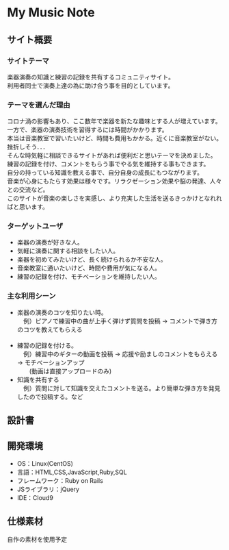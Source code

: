 # My Music Note

## サイト概要
### サイトテーマ
 楽器演奏の知識と練習の記録を共有するコミュニティサイト。  
 利用者同士で演奏上達の為に助け合う事を目的としています。

### テーマを選んだ理由
 コロナ渦の影響もあり、ここ数年で楽器を新たな趣味とする人が増えています。  
 一方で、楽器の演奏技術を習得するには時間がかかります。  
 本当は音楽教室で習いたいけど、時間も費用もかかる。近くに音楽教室がない。挫折しそう．．．  
 そんな時気軽に相談できるサイトがあれば便利だと思いテーマを決めました。  
 練習の記録を付け、コメントをもらう事でやる気を維持する事もできます。  
 自分の持っている知識を教える事で、自分自身の成長にもつながります。  
 音楽が心身にもたらす効果は様々です。リラクゼーション効果や脳の発達、人々との交流など。  
 このサイトが音楽の楽しさを実感し、より充実した生活を送るきっかけとなれればと思います。  

### ターゲットユーザ
- 楽器の演奏が好きな人。  
- 気軽に演奏に関する相談をしたい人。  
- 楽器を初めてみたいけど、長く続けられるか不安な人。  
- 音楽教室に通いたいけど、時間や費用が気になる人。  
- 練習の記録を付け、モチベーションを維持したい人。  

### 主な利用シーン
- 楽器の演奏のコツを知りたい時。  
  &emsp;例）ピアノで練習中の曲が上手く弾けず質問を投稿 → コメントで弾き方のコツを教えてもらえる  
  <br>
- 練習の記録を付ける。  
  &emsp;例）練習中のギターの動画を投稿 → 応援や励ましのコメントをもらえる → モチベーションアップ  
  &emsp;&emsp;(動画は直接アップロードのみ)
  <br>
- 知識を共有する  
  &emsp;例）質問に対して知識を交えたコメントを送る。より簡単な弾き方を発見したので投稿する。など  

## 設計書


## 開発環境
- OS：Linux(CentOS)
- 言語：HTML,CSS,JavaScript,Ruby,SQL
- フレームワーク：Ruby on Rails
- JSライブラリ：jQuery
- IDE：Cloud9

## 仕様素材
 自作の素材を使用予定